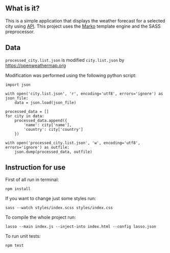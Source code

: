## What is it?

This is a simple application that displays the weather forecast for a selected city using [API](https://openweathermap.org/api). This project uses the [Marko](https://markojs.com/) template engine and the SASS preprocessor. 

## Data

`processed_city.list.json` is modified `city.list.json` by https://openweathermap.org

Modification was performed using the following python script:
~~~~
import json

with open('city.list.json', 'r', encoding='utf8', errors='ignore') as json_file:
    data = json.load(json_file)

processed_data = []
for city in data:
    processed_data.append({
        'name': city['name'],
        'country': city['country']
    })

with open('processed_city.list.json', 'w', encoding='utf8', errors='ignore') as outfile:
    json.dump(processed_data, outfile)

~~~~

## Instruction for use

First of all run in terminal:

`npm install`

If you want to change just some styles run:

`sass --watch styles/index.scss styles/index.css`

To compile the whole project run:

`lasso --main index.js --inject-into index.html --config lasso.json`

To run unit tests:

`npm test`
